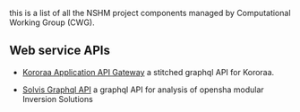 this is a list of all the NSHM project components managed by Computational Working Group (CWG).

## Web service APIs

 - [Kororaa Application API Gateway](nshm_kororaa_apigw.md) a stitched graphql API for Kororaa.
  
 - [Solvis Graphql API](solvis_graphql_api.md) a graphql API for analysis of opensha modular Inversion Solutions


